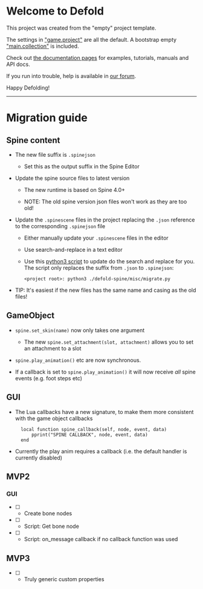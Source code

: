 # Welcome to Defold

This project was created from the "empty" project template.

The settings in ["game.project"](defold://open?path=/game.project) are all the default. A bootstrap empty ["main.collection"](defold://open?path=/main/main.collection) is included.

Check out [the documentation pages](https://defold.com/learn) for examples, tutorials, manuals and API docs.

If you run into trouble, help is available in [our forum](https://forum.defold.com).

Happy Defolding!

---


# Migration guide

## Spine content

* The new file suffix is `.spinejson`
    - Set this as the output suffix in the Spine Editor

* Update the spine source files to latest version
    - The new runtime is based on Spine 4.0+

    - NOTE: The old spine version json files won't work as they are too old!

* Update the `.spinescene` files in the project replacing the `.json` reference to the corresponding `.spinejson` file

    * Either manually update your `.spinescene` files in the editor

    * Use search-and-replace in a text editor

    * Use this [python3 script](./defold-spine/misc/migrate.py) to update do the search and replace for you. The script only replaces
    the suffix from `.json` to `.spinejson`:

        `<project root>: python3 ./defold-spine/misc/migrate.py`

* TIP: It's easiest if the new files has the same name and casing as the old files!

## GameObject

* `spine.set_skin(name)` now only takes one argument

    - The new `spine.set_attachment(slot, attachment)` allows you to set an attachment to a slot

* `spine.play_animation()` etc are now synchronous.

* If a callback is set to `spine.play_animation()` it will now receive _all_ spine events (e.g. foot steps etc)


## GUI

* The Lua callbacks have a new signature, to make them more consistent with the game object callbacks

        local function spine_callback(self, node, event, data)
            pprint("SPINE CALLBACK", node, event, data)
        end

* Currently the play anim requires a callback (i.e. the default handler is currently disabled)



## MVP2

### GUI

* [ ] - Create bone nodes
* [ ] - Script: Get bone node
* [ ] - Script: on_message callback if no callback function was used

## MVP3

* [ ] - Truly generic custom properties

